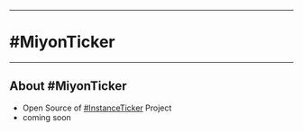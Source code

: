 <hr>

# #MiyonTicker

<hr>

## About #MiyonTicker

- Open Source of [#InstanceTicker](https://github.com/MiyonMiyon/InstanceTicker/) Project
- coming soon


